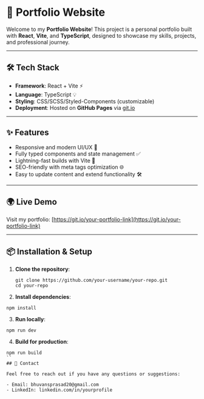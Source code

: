 # 🚀 Portfolio Website

Welcome to my **Portfolio Website**! This project is a personal portfolio built with **React**, **Vite**, and **TypeScript**, designed to showcase my skills, projects, and professional journey.

---

## 🛠️ Tech Stack

- **Framework**: React + Vite ⚡
- **Language**: TypeScript 💡
- **Styling**: CSS/SCSS/Styled-Components (customizable)
- **Deployment**: Hosted on **GitHub Pages** via [git.io](https://git.io)

---

## ✨ Features

- Responsive and modern UI/UX 🎨
- Fully typed components and state management ✅
- Lightning-fast builds with Vite 🚀
- SEO-friendly with meta tags optimization 🌐
- Easy to update content and extend functionality 🛠️

---

## 🌍 Live Demo

Visit my portfolio: [https://git.io/your-portfolio-link](https://git.io/your-portfolio-link)

---

## 📦 Installation & Setup

1. **Clone the repository**:
   ```
   git clone https://github.com/your-username/your-repo.git
   cd your-repo
   ```
2. **Install dependencies**:

```
npm install
```

3. **Run locally**:

```
npm run dev
```

4. **Build for production**:

```
npm run build
``
## 📧 Contact

Feel free to reach out if you have any questions or suggestions:

- Email: bhuvansprasad20@gmail.com
- LinkedIn: linkedin.com/in/yourprofile

